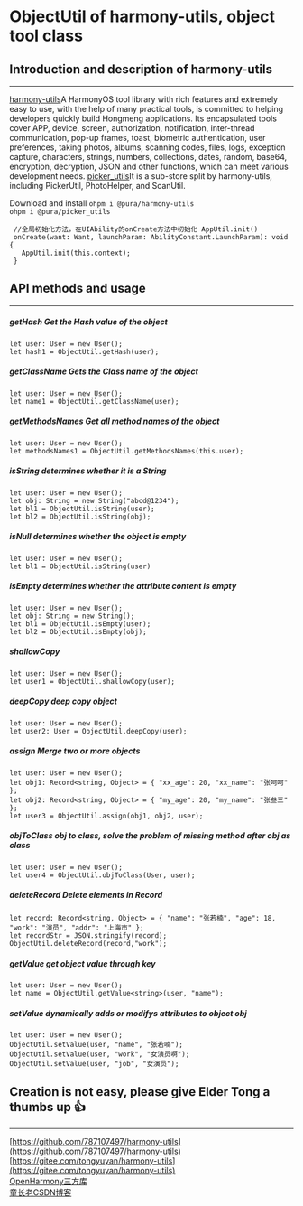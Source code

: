 # ObjectUtil of harmony-utils, object tool class

## Introduction and description of harmony-utils

------
[harmony-utils](https://ohpm.openharmony.cn/#/cn/detail/@pura%2Fharmony-utils)A HarmonyOS tool library with rich features and extremely easy to use, with the help of many practical tools, is committed to helping developers quickly build Hongmeng applications. Its encapsulated tools cover APP, device, screen, authorization, notification, inter-thread communication, pop-up frames, toast, biometric authentication, user preferences, taking photos, albums, scanning codes, files, logs, exception capture, characters, strings, numbers, collections, dates, random, base64, encryption, decryption, JSON and other functions, which can meet various development needs.
[picker_utils](https://ohpm.openharmony.cn/#/cn/detail/@pura%2Fpicker_utils)It is a sub-store split by harmony-utils, including PickerUtil, PhotoHelper, and ScanUtil.

Download and install
`ohpm i @pura/harmony-utils`  
`ohpm i @pura/picker_utils`

 ```
  //全局初始化方法，在UIAbility的onCreate方法中初始化 AppUtil.init()
  onCreate(want: Want, launchParam: AbilityConstant.LaunchParam): void {
    AppUtil.init(this.context);
  }
 ```

## API methods and usage

------

##### getHash Get the Hash value of the object

```
let user: User = new User();
let hash1 = ObjectUtil.getHash(user);
```

##### getClassName Gets the Class name of the object

```
let user: User = new User();
let name1 = ObjectUtil.getClassName(user);
```

##### getMethodsNames Get all method names of the object

```
let user: User = new User();
let methodsNames1 = ObjectUtil.getMethodsNames(this.user);
```

##### isString determines whether it is a String

```
let user: User = new User();
let obj: String = new String("abcd@1234");
let bl1 = ObjectUtil.isString(user);
let bl2 = ObjectUtil.isString(obj);
```

##### isNull determines whether the object is empty

```
let user: User = new User();
let bl1 = ObjectUtil.isString(user)
```

##### isEmpty determines whether the attribute content is empty

```
let user: User = new User();
let obj: String = new String();
let bl1 = ObjectUtil.isEmpty(user);
let bl2 = ObjectUtil.isEmpty(obj);
```

##### shallowCopy

```
let user: User = new User();
let user1 = ObjectUtil.shallowCopy(user);
```

##### deepCopy deep copy object

```
let user: User = new User();
let user2: User = ObjectUtil.deepCopy(user);
```

##### assign Merge two or more objects

```
let user: User = new User();
let obj1: Record<string, Object> = { "xx_age": 20, "xx_name": "张呵呵" };
let obj2: Record<string, Object> = { "my_age": 20, "my_name": "张叁三" };
let user3 = ObjectUtil.assign(obj1, obj2, user);
```

##### objToClass obj to class, solve the problem of missing method after obj as class

```
let user: User = new User();
let user4 = ObjectUtil.objToClass(User, user);
```

##### deleteRecord Delete elements in Record

```
let record: Record<string, Object> = { "name": "张若楠", "age": 18, "work": "演员", "addr": "上海市" };
let recordStr = JSON.stringify(record);
ObjectUtil.deleteRecord(record,"work");
```

##### getValue get object value through key

```
let user: User = new User();
let name = ObjectUtil.getValue<string>(user, "name");
```

##### setValue dynamically adds or modifys attributes to object obj

```
let user: User = new User();
ObjectUtil.setValue(user, "name", "张若喃");
ObjectUtil.setValue(user, "work", "女演员啊");
ObjectUtil.setValue(user, "job", "女演员");
```

## Creation is not easy, please give Elder Tong a thumbs up 👍

------
[https://github.com/787107497/harmony-utils](https://github.com/787107497/harmony-utils)   
[https://gitee.com/tongyuyan/harmony-utils](https://gitee.com/tongyuyan/harmony-utils)   
[OpenHarmony三方库](https://ohpm.openharmony.cn/#/cn/detail/@pura%2Fharmony-utils)   
[童长老CSDN博客](https://blog.csdn.net/qq_32922545)   
   

